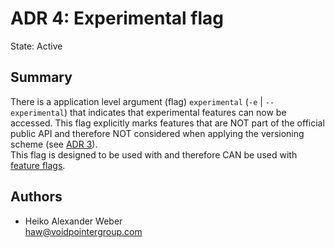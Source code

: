 # ADR 4: Experimental flag

State: Active

## Summary

There is a application level argument (flag) `experimental` (`-e` | `--experimental`) that indicates that experimental features can now be accessed. This flag explicitly marks features that are NOT part of the official public API and therefore NOT considered when applying the versioning scheme (see [ADR 3](./3.md)).\
This flag is designed to be used with and therefore CAN be used with [feature flags](./5.md).

## Authors

* Heiko Alexander Weber\
[haw@voidpointergroup.com](mailto:haw@voidpointergroup.com)
